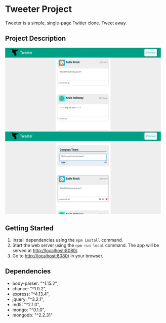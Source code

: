 # Tweeter Project

Tweeter is a simple, single-page Twitter clone. Tweet away.

## Project Description

!["Tweets listed with compose box hidden."](https://github.com/BryceWalter/tweeter/blob/master/docs/hidden_compose.png)
!["Tweets and compose box both shown."](https://github.com/BryceWalter/tweeter/blob/master/docs/show_compose.png)

## Getting Started

1. Install dependencies using the `npm install` command.
2. Start the web server using the `npm run local` command. The app will be served at <http://localhost:8080/>.
3. Go to <http://localhost:8080/> in your browser.

## Dependencies

- body-parser: "^1.15.2",
- chance: "^1.0.2",
- express: "^4.13.4",
- jquery: "^3.2.1",
- md5: "^2.1.0",
- mongo: "^0.1.0",
- mongodb: "^2.2.31"
